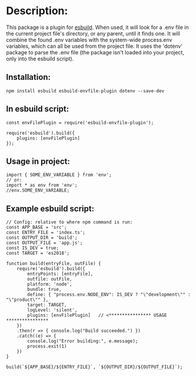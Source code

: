 # Description:
This package is a plugin for [esbuild](https://github.com/evanw/esbuild). When used, it will look for a .env file in the current project file's directory, or any parent, until it finds one.
It will combine the found .env variables with the system-wide process.env variables, which can all be used from the project file.
It uses the 'dotenv' package to parse the .env file (the package isn't loaded into your project, only into the esbuild script).

## Installation:
```npm install esbuild esbuild-envfile-plugin dotenv --save-dev```

## In esbuild script:
```
const envFilePlugin = require('esbuild-envfile-plugin');

require('esbuild').build({
    plugins: [envFilePlugin]
});
```

## Usage in project:
```
import { SOME_ENV_VARIABLE } from 'env';
// or:
import * as env from 'env';
//env.SOME_ENV_VARIABLE;
```

## Example esbuild script:

```
// Config: relative to where npm command is run:
const APP_BASE = 'src';
const ENTRY_FILE = 'index.ts';
const OUTPUT_DIR = 'build';
const OUTPUT_FILE = 'app.js';
const IS_DEV = true;
const TARGET = 'es2018';

function build(entryFile, outFile) {
    require('esbuild').build({
        entryPoints: [entryFile],
        outfile: outFile,
        platform: 'node',
        bundle: true,
        define: { "process.env.NODE_ENV": IS_DEV ? "\"development\"" : "\"product\"" },
        target: TARGET,
        logLevel: 'silent',
        plugins: [envFilePlugin]   // <**************** USAGE ****************
    })
    .then(r => { console.log("Build succeeded.") })
    .catch((e) => {
        console.log("Error building:", e.message);
        process.exit(1)
    })
}

build(`${APP_BASE}/${ENTRY_FILE}`, `${OUTPUT_DIR}/${OUTPUT_FILE}`);
```
